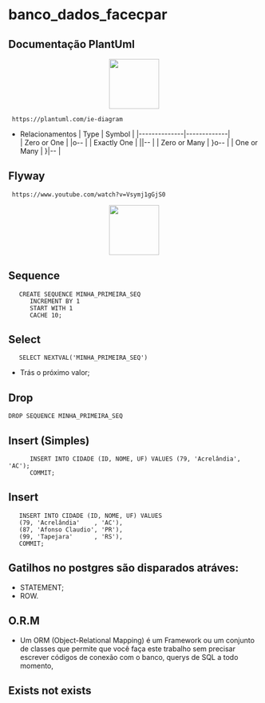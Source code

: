 # banco_dados_facecpar
## Documentação PlantUml 

<div align="center">
   <img alt="" src="https://cdn-icons-png.flaticon.com/512/2519/2519375.png" width="100">
</div>

```
 https://plantuml.com/ie-diagram 
```

+ Relacionamentos
   |     Type	   |    Symbol   |
   |--------------|-------------|   
   | Zero or One  |	   \|o--   |
   | Exactly One	|     \|\|--  |
   | Zero or Many	|     }o--    |
   | One or Many	|     }\|--   |

## Flyway
```
 https://www.youtube.com/watch?v=Vsymj1gGjS0   
``` 
<div align="center">
   <img alt="" src="https://cdn-icons-png.flaticon.com/512/5968/5968342.png" width="100">
</div>

## Sequence
```
   CREATE SEQUENCE MINHA_PRIMEIRA_SEQ
      INCREMENT BY 1
      START WITH 1
      CACHE 10;
```      

## Select
```
   SELECT NEXTVAL('MINHA_PRIMEIRA_SEQ')
```
   - Trás o próximo valor;
## Drop   
```
DROP SEQUENCE MINHA_PRIMEIRA_SEQ   
```
## Insert (Simples)
```
      INSERT INTO CIDADE (ID, NOME, UF) VALUES (79, 'Acrelândia', 'AC');
      COMMIT;
```      
## Insert
```
   INSERT INTO CIDADE (ID, NOME, UF) VALUES 
   (79, 'Acrelândia'    , 'AC'),
   (87, 'Afonso Claudio', 'PR'),
   (99, 'Tapejara'      , 'RS'),
   COMMIT;
```
## Gatilhos no postgres são disparados atráves:
- STATEMENT;
- ROW.

## O.R.M
- Um ORM (Object-Relational Mapping) é um Framework ou um conjunto de classes que permite que você faça este trabalho sem precisar escrever códigos de conexão com o banco, querys de SQL a todo momento,

## Exists not exists



